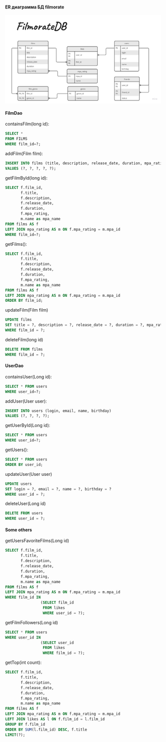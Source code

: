 #### ER диаграмма БД filmorate

<img title="ER diagram" alt="ER diagram" src="/images/Entity Relationship Diagram.jpg">

#### FilmDao

containsFilm(long id):

``` sql
SELECT * 
FROM FILMS 
WHERE film_id=?;
```

addFilm(Film film):

``` sql
INSERT INTO films (title, description, release_date, duration, mpa_rating)
VALUES (?, ?, ?, ?, ?);
```

getFilmById(long id):

``` sql
SELECT f.film_id,
       f.title,
       f.description,
       f.release_date,
       f.duration,
       f.mpa_rating,
       m.name as mpa_name
FROM films AS f
LEFT JOIN mpa_rating AS m ON f.mpa_rating = m.mpa_id
WHERE film_id=?;
```

getFilms():

``` sql
SELECT f.film_id,
       f.title,
       f.description,
       f.release_date,
       f.duration,
       f.mpa_rating,
       m.name as mpa_name
FROM films AS f
LEFT JOIN mpa_rating AS m ON f.mpa_rating = m.mpa_id
ORDER BY film_id;
```

updateFilm(Film film)

``` sql
UPDATE films 
SET title = ?, description = ?, release_date = ?, duration = ?, mpa_rating = ?
WHERE film_id = ?;
```

deleteFilm(long id)

``` sql
DELETE FROM films
WHERE film_id = ?;
```

#### UserDao

containsUser(Long id):
``` sql
SELECT * FROM users
WHERE user_id=?;
```

addUser(User user):
``` sql
INSERT INTO users (login, email, name, birthday)
VALUES (?, ?, ?, ?);
```

getUserById(Long id):

``` sql
SELECT * FROM users
WHERE user_id=?;
```

getUsers():

``` sql
SELECT * FROM users
ORDER BY user_id;
```

updateUser(User user)

``` sql
UPDATE users
SET login = ?, email = ?, name = ?, birthday = ?
WHERE user_id = ?;
```

deleteUser(Long id)

``` sql
DELETE FROM users
WHERE user_id = ?;
```

#### Some others

getUsersFavoriteFilms(Long id)

``` sql
SELECT f.film_id,
       f.title,
       f.description,
       f.release_date,
       f.duration,
       f.mpa_rating,
       m.name as mpa_name
FROM films AS f
LEFT JOIN mpa_rating AS m ON f.mpa_rating = m.mpa_id
WHERE film_id IN
                (SELECT film_id 
                 FROM likes 
                 WHERE user_id = ?);
```

getFilmFollowers(Long id)

``` sql
SELECT * FROM users
WHERE user_id IN
                (SELECT user_id 
                 FROM likes 
                 WHERE film_id = ?);
```

getTop(int count):

``` sql
SELECT f.film_id,
       f.title,
       f.description,
       f.release_date,
       f.duration,
       f.mpa_rating,
       m.name as mpa_name
FROM films AS f
LEFT JOIN mpa_rating AS m ON f.mpa_rating = m.mpa_id
LEFT JOIN likes AS l ON f.film_id = l.film_id
GROUP BY f.film_id
ORDER BY SUM(l.film_id) DESC, f.title
LIMIT(?);
```
